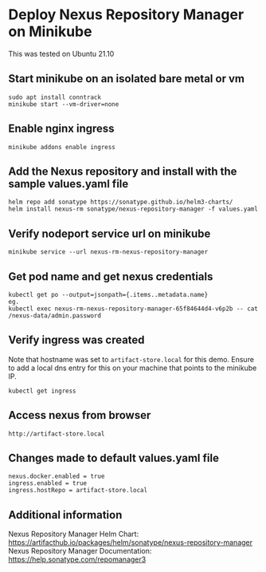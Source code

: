 # Deploy Nexus Repository Manager on Minikube

This was tested on Ubuntu 21.10 

## Start minikube on an isolated bare metal or vm
```
sudo apt install conntrack
minikube start --vm-driver=none
```

## Enable nginx ingress
```
minikube addons enable ingress
```

## Add the Nexus repository and install with the sample values.yaml file
```
helm repo add sonatype https://sonatype.github.io/helm3-charts/
helm install nexus-rm sonatype/nexus-repository-manager -f values.yaml 
```

## Verify nodeport service url on minikube
```
minikube service --url nexus-rm-nexus-repository-manager
```

## Get pod name and get nexus credentials 
```
kubectl get po --output=jsonpath={.items..metadata.name}
eg.
kubectl exec nexus-rm-nexus-repository-manager-65f84644d4-v6p2b -- cat /nexus-data/admin.password
```

## Verify ingress was created
Note that hostname was set to `artifact-store.local` for this demo. Ensure to add a local dns entry for this on your machine that points to the minikube IP.
```
kubectl get ingress
```

## Access nexus from browser
```
http://artifact-store.local
```

## Changes made to default values.yaml file
```
nexus.docker.enabled = true
ingress.enabled = true
ingress.hostRepo = artifact-store.local
```

## Additional information
Nexus Repository Manager Helm Chart: https://artifacthub.io/packages/helm/sonatype/nexus-repository-manager
Nexus Repository Manager Documentation: https://help.sonatype.com/repomanager3